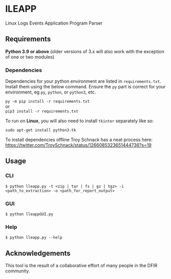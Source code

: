 # lLEAPP
Linux Logs Events Application Program Parser


## Requirements
**Python 3.9 or above** (older versions of 3.x will also work with the exception of one or two modules)

### Dependencies

Dependencies for your python environment are listed in `requirements.txt`. Install them using the below command. Ensure the `py` part is correct for your environment, eg `py`, `python`, or `python3`, etc. 

`py -m pip install -r requirements.txt`  
or  
 `pip3 install -r requirements.txt`

To run on **Linux**, you will also need to install `tkinter` separately like so:

`sudo apt-get install python3-tk`

To install dependencies offline Troy Schnack has a neat process here:
https://twitter.com/TroySchnack/status/1266085323651444736?s=19

## Usage

### CLI

```
$ python lleapp.py -t <zip | tar | fs | gz | tgz> -i <path_to_extraction> -o <path_for_report_output>
```

### GUI

```
$ python lleappGUI.py 
```

### Help

```
$ python lleapp.py --help
```

## Acknowledgements

This tool is the result of a collaborative effort of many people in the DFIR community.